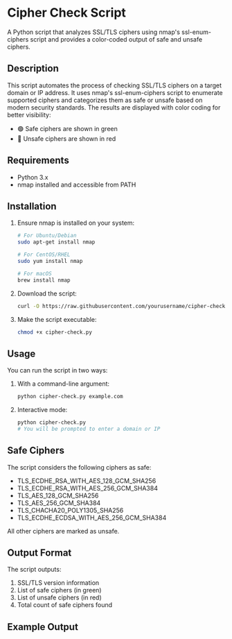 # Cipher Check Script

A Python script that analyzes SSL/TLS ciphers using nmap's ssl-enum-ciphers script and provides a color-coded output of safe and unsafe ciphers.

## Description

This script automates the process of checking SSL/TLS ciphers on a target domain or IP address. It uses nmap's ssl-enum-ciphers script to enumerate supported ciphers and categorizes them as safe or unsafe based on modern security standards. The results are displayed with color coding for better visibility:
- 🟢 Safe ciphers are shown in green
- 🔴 Unsafe ciphers are shown in red

## Requirements

- Python 3.x
- nmap installed and accessible from PATH

## Installation

1. Ensure nmap is installed on your system:
   ```bash
   # For Ubuntu/Debian
   sudo apt-get install nmap

   # For CentOS/RHEL
   sudo yum install nmap

   # For macOS
   brew install nmap
   ```

2. Download the script:
   ```bash
   curl -O https://raw.githubusercontent.com/yourusername/cipher-check/main/cipher-check.py
   ```

3. Make the script executable:
   ```bash
   chmod +x cipher-check.py
   ```

## Usage

You can run the script in two ways:

1. With a command-line argument:
   ```bash
   python cipher-check.py example.com
   ```

2. Interactive mode:
   ```bash
   python cipher-check.py
   # You will be prompted to enter a domain or IP
   ```

## Safe Ciphers

The script considers the following ciphers as safe:
- TLS_ECDHE_RSA_WITH_AES_128_GCM_SHA256
- TLS_ECDHE_RSA_WITH_AES_256_GCM_SHA384
- TLS_AES_128_GCM_SHA256
- TLS_AES_256_GCM_SHA384
- TLS_CHACHA20_POLY1305_SHA256
- TLS_ECDHE_ECDSA_WITH_AES_256_GCM_SHA384

All other ciphers are marked as unsafe.

## Output Format

The script outputs:
1. SSL/TLS version information
2. List of safe ciphers (in green)
3. List of unsafe ciphers (in red)
4. Total count of safe ciphers found

## Example Output 